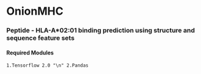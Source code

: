 # OnionMHC
### Peptide - HLA-A*02:01 binding prediction using structure and sequence feature sets

#### Required Modules
`1.Tensorflow 2.0 "\n"
2.Pandas`
